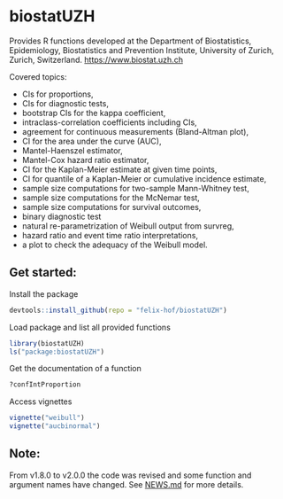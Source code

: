 # biostatUZH

Provides R functions developed at the Department of Biostatistics,
Epidemiology, Biostatistics and Prevention Institute,
University of Zurich, Zurich, Switzerland.
https://www.biostat.uzh.ch


Covered topics:
* CIs for proportions,
* CIs for diagnostic tests,
* bootstrap CIs for the kappa coefficient,
* intraclass-correlation coefficients including CIs,
* agreement for continuous measurements (Bland-Altman plot),
* CI for the area under the curve (AUC),
* Mantel-Haenszel estimator,
* Mantel-Cox hazard ratio estimator,
* CI for the Kaplan-Meier estimate at given time points,
* CI for quantile of a Kaplan-Meier or cumulative incidence estimate,
* sample size computations for two-sample Mann-Whitney test,
* sample size computations for the McNemar test,
* sample size computations for survival outcomes, 
* binary diagnostic test
* natural re-parametrization of Weibull output from survreg,
* hazard ratio and event time ratio interpretations,
* a plot to check the adequacy of the Weibull model.

## Get started:

Install the package
```r
devtools::install_github(repo = "felix-hof/biostatUZH")
```

Load package and list all provided functions
```r
library(biostatUZH)
ls("package:biostatUZH")
```

Get the documentation of a function
```r
?confIntProportion
```

Access vignettes
```r
vignette("weibull")
vignette("aucbinormal")
```

## Note:
From v1.8.0 to v2.0.0 the code was revised and some function
and argument names have changed.
See [NEWS.md](NEWS.md) for more details.
 
